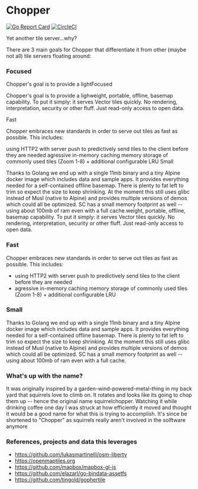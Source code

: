 # Chopper
[![Go Report Card](https://goreportcard.com/badge/github.com/ruptivespatial/chopper)](https://goreportcard.com/report/github.com/ruptivespatial/chopper)
[![CircleCI](https://circleci.com/gh/ruptivespatial/chopper.svg?style=svg)](https://circleci.com/gh/ruptivespatial/chopper)

Yet another tile server...why? 

There are 3 main goals for Chopper that differentiate it from other (maybe not all) tile servers floating around:

### Focused
Chopper's goal is to provide a lightFocused

Chopper's goal is to provide a lighweight, portable, offline, basemap capability. To put it simply: it serves Vector tiles quickly. No rendering, interpretation, security or other fluff. Just read-only access to open data.

Fast

Chopper embraces new standards in order to serve out tiles as fast as possible. This includes:

using HTTP2 with server push to predictively send tiles to the client before they are needed
agressive in-memory caching memory storage of commonly used tiles (Zoom 1-8) + additional configurable LRU
Small

Thanks to Golang we end up with a single 11mb binary and a tiny Alpine docker image which includes data and sample apps. It provides everything needed for a self-contained offline basemap. There is plenty to fat left to trim so expect the size to keep shrinking. At the moment this still uses glibc instead of Musl (native to Alpine) and provides multiple versions of demos which could all be optimized. SC has a small memory footprint as well -- using about 100mb of ram even with a full cache.weight, portable, offline, basemap capability. To put it simply: it serves Vector tiles quickly.
No rendering, interpretation, security or other fluff. Just read-only access to open data. 

### Fast
Chopper embraces new standards in order to serve out tiles as fast as possible.  This includes:
- using HTTP2 with server push to predictively send 
tiles to the client before they are needed
- agressive in-memory caching memory storage of commonly used tiles (Zoom 1-8) + additional configurable LRU

### Small 
Thanks to Golang we end up with a single 11mb binary and a tiny Alpine docker image which includes data and sample apps. It provides
everything needed for a self-contained offline basemap. There is plenty to fat left to trim so expect the size to keep shrinking. At 
the moment this still uses glibc instead of Musl (native to Alpine) and provides multiple versions of demos which could all be optimized. 
SC has a small memory footprint as well -- using about 100mb of ram even with a full cache. 

### What's up with the name?
It was originally inspired by a garden-wind-powered-metal-thing in my back yard that squirrels love to climb on. It rotates and looks like its going to chop them up -- hence the original name squirrelchopper.  Watching it while drinking coffee one day I was struck at how efficiently it moved and thought it would be a good name for what this is trying to accomplish. It's since be shortened to "Chopper" as squirrels really aren't involved in the solftware anymore

### References, projects and data this leverages

- https://github.com/lukasmartinelli/osm-liberty
- https://openmaptiles.org
- https://github.com/mapbox/mapbox-gl-js 
- https://github.com/elazarl/go-bindata-assetfs
- https://github.com/tingold/gophertile
